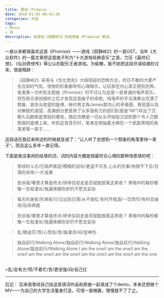 ```yaml
---
title: 填词：Promise
date: 2010-01-03 00:42:26
categories: 作品
tags:
- Music
- 诗
description: 给游戏《寂静岭2》的结束曲《Promise》填词。
---
```

一直以来都很喜欢这首《Promise》——游戏《寂静岭2》的一首OST。当年《大众软件》的一篇文章把这首曲子列为“十大游戏经典音乐”之首，力压《最终幻想》、《仙剑奇侠传》等公认的配乐王者游戏。为偷懒，我不妨把这段评语给摘抄过来，很是精辟：

>《寂静岭2》采用与《生化危机》大相径庭的恐怖方式，终日不散的大雾产生压抑的气氛，怪物的形象都带有心理暗示，让玩家在内心真正感到恐怖。笔者第一次听到主题曲《Promise》时不过认为这是一首普通的电声音乐，但在结合游戏细听之后才发现这首曲子的卓绝。纯电声的手法演奏出充满了颓废、哀伤与绝望的旋律，映衬男主角James那内心的矛盾感、罪恶感以及对解脱的渴望。高潮部分更是用了众多强有力的低E音(就是“MI”)写出了沉郁久后歇斯底里般的爆发，随后仿佛是一切从头开始般又回到那个令人沉郁颓唐的旋律上来。听到这首音乐时，笔者总想抽着大麻在一个肮脏黑暗的角落里窝一辈子……

这段话在我后来转述的时候就变成了：“让人听了总想到一个颓废的角落里待一辈子”，而且这么多年一直记得。

下面是我没事闲的给填的词，词的内容大概是按最符合心境的那种场景填的吧：

>曾经的斗志/已销声匿迹/模糊的目标/更遥不可及
>心头的负重/快撑不下去/日落的余晖/一片金黄
>
>告诉我/哪里才算是终点/拼命往前走是否就能脱离这黑夜？
>黑暗中的每秒都像一生般漫长/我遍体鳞伤却仍不愿去妥协

>每天的身影/形单影只/日出到日落/从不放松
>有时开瓶酒/一饮而尽/有时去操场/玩命奔跑

>告诉我/哪里才算是终点/拼命往前走是否就能脱离这黑夜？
黑暗中的每秒都像一生般漫长/我遍体鳞伤却仍不愿去妥协

>乱/眼迷茫/慌/心慌张/苦/独凄凉/闷/徒神伤

>独自前行/Walking Alone/独自前行/Walking Alone/独自前行/Walking Alone/独自前行/Walking Alone
>I am the one/I am the one/I am the one/I am the one/I am the one/I am the one/I am the one/I am the one
<br>
>乱/会有方/慌/不着忙/苦/更坚强/闷/自己扛


---------

后记：
后来我曾经自己给这首填词作品和原曲一起录成了个demo，本来还想做个MV——为自己的大学生活量身打造，可惜一直搁置，慢慢就不了了之。
